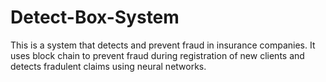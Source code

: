 # Detect-Box-System
This is a system that detects and prevent fraud in insurance companies. It uses block chain to prevent fraud during registration of new clients and detects fradulent claims using neural networks.
